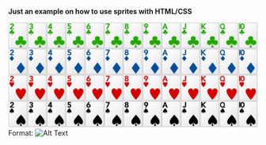 
**Just an example on how to use sprites with HTML/CSS**

![GitHub Logo](cards.png)
Format: ![Alt Text](url)